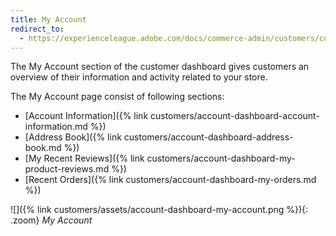 ```yaml
---
title: My Account
redirect_to:
  - https://experienceleague.adobe.com/docs/commerce-admin/customers/customer-accounts/storefront/account-dashboard-my-account.html
---
```


The My Account section of the customer dashboard gives customers an overview of their information and activity related to your store.

The My Account page consist of following sections:

- [Account Information]({% link customers/account-dashboard-account-information.md %})
- [Address Book]({% link customers/account-dashboard-address-book.md %})
- [My Recent Reviews]({% link customers/account-dashboard-my-product-reviews.md %})
- [Recent Orders]({% link customers/account-dashboard-my-orders.md %})

![]({% link customers/assets/account-dashboard-my-account.png %}){: .zoom}
_My Account_